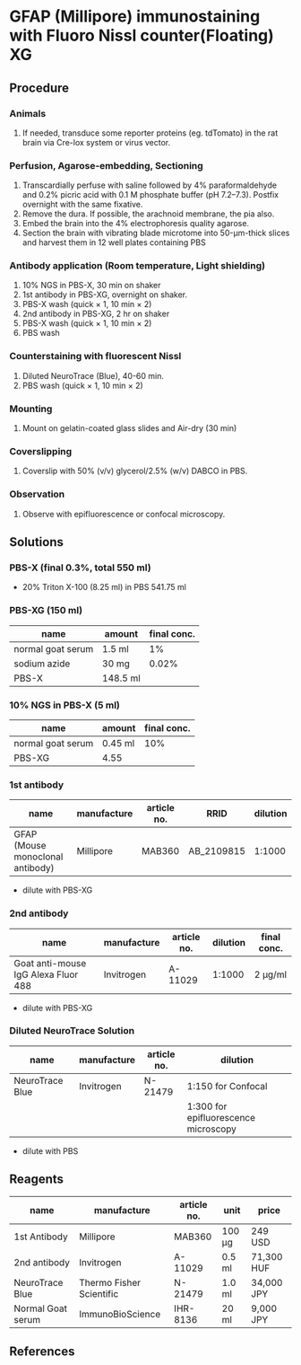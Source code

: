 # GFAP (Millipore) immunostaining with Fluoro Nissl counter(Floating) XG

## Procedure
### Animals
1. If needed, transduce some reporter proteins (eg. tdTomato) in the rat brain via Cre-lox system or virus vector.

### Perfusion, Agarose-embedding, Sectioning
1. Transcardially perfuse with saline followed by 4% paraformaldehyde and 0.2% picric acid with 0.1 M phosphate buffer (pH 7.2–7.3). Postfix overnight with the same fixative.
1. Remove the dura. If possible, the arachnoid membrane, the pia also.
1. Embed the brain into the 4% electrophoresis quality agarose.
1. Section the brain with vibrating blade microtome into 50-µm-thick slices and harvest them in 12 well plates containing PBS

### Antibody application (Room temperature, Light shielding)
1. 10% NGS in PBS-X, 30 min on shaker
1. 1st antibody in PBS-XG, overnight on shaker.
1. PBS-X wash (quick × 1, 10 min × 2)
1. 2nd antibody in PBS-XG, 2 hr on shaker
1. PBS-X wash (quick × 1, 10 min × 2)
1. PBS wash

### Counterstaining with fluorescent Nissl
1. Diluted NeuroTrace (Blue), 40-60 min.
1. PBS wash (quick × 1, 10 min × 2)

### Mounting
1. Mount on gelatin-coated glass slides and Air-dry (30 min)

### Coverslipping
1. Coverslip with 50% (v/v) glycerol/2.5% (w/v) DABCO in PBS.

### Observation
1. Observe with epifluorescence or confocal microscopy.
 
## Solutions
### PBS-X (final 0.3%, total 550 ml)
- 20% Triton X-100 (8.25 ml) in PBS 541.75 ml

### PBS-XG (150 ml)
| name              | amount   | final conc. |
| ----------------- | -------- | ----------- |
| normal goat serum | 1.5 ml   | 1%          |
| sodium azide      | 30 mg    | 0.02%       |
| PBS-X             | 148.5 ml |             |

### 10% NGS in PBS-X (5 ml)
| name              | amount  | final conc. |
| ----------------- | ------- | ----------- |
| normal goat serum | 0.45 ml | 10%         |
| PBS-XG            | 4.55    |             |

### 1st antibody
| name   | manufacture | article no. | RRID       | dilution |
| -------| ----------- | ----------- | ---------- | -------- |
| GFAP (Mouse monoclonal antibody) | Millipore | MAB360 | AB_2109815 | 1:1000 |

- dilute with PBS-XG

### 2nd antibody
| name                                | manufacture              | article no. | dilution | final conc.   |
| ----------------------------------- | ------------------------ | ----------- | -------- | ------------- |
| Goat anti-mouse IgG Alexa Fluor 488 | Invitrogen               | A-11029     | 1:1000   | 2 µg/ml       |  

- dilute with PBS-XG

### Diluted NeuroTrace Solution 
| name            | manufacture  | article no. | dilution                             |
| --------------- | ------------ | ----------- | ------------------------------------ |
| NeuroTrace Blue | Invitrogen   | N-21479     | 1:150 for Confocal                   |
|                 |                          |      | 1:300 for epifluorescence microscopy |

- dilute with PBS
	
## Reagents
| name              | manufacture              | article no. | unit   | price      |
| ----------------- | ------------------------ | ----------- | ------ | ---------- |
| 1st Antibody      | Millipore                | MAB360      | 100 µg | 249 USD    |
| 2nd antibody      | Invitrogen               | A-11029     | 0.5 ml | 71,300 HUF |
| NeuroTrace Blue   | Thermo Fisher Scientific | N-21479     | 1.0 ml | 34,000 JPY |
| Normal Goat serum | ImmunoBioScience         | IHR-8136    | 20 ml  | 9,000 JPY  |

## References

